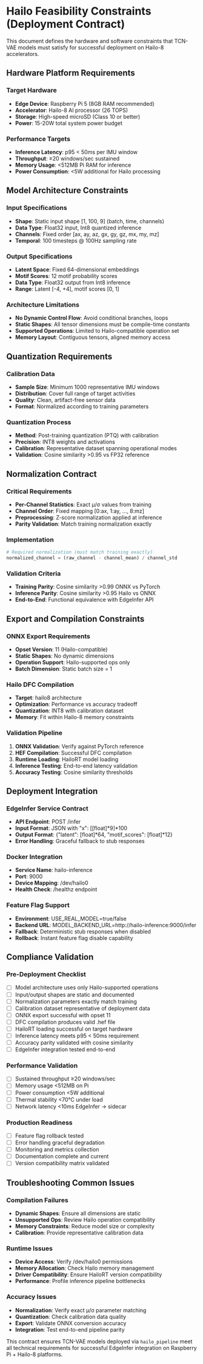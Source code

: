 # Hailo Feasibility Constraints (Deployment Contract)

This document defines the hardware and software constraints that TCN-VAE models must satisfy for successful deployment on Hailo-8 accelerators.

## Hardware Platform Requirements

### Target Hardware
- **Edge Device**: Raspberry Pi 5 (8GB RAM recommended)
- **Accelerator**: Hailo-8 AI processor (26 TOPS)
- **Storage**: High-speed microSD (Class 10 or better)
- **Power**: 15-20W total system power budget

### Performance Targets
- **Inference Latency**: p95 < 50ms per IMU window
- **Throughput**: ≥20 windows/sec sustained
- **Memory Usage**: <512MB Pi RAM for inference
- **Power Consumption**: <5W additional for Hailo processing

## Model Architecture Constraints

### Input Specifications
- **Shape**: Static input shape [1, 100, 9] (batch, time, channels)
- **Data Type**: Float32 input, Int8 quantized inference
- **Channels**: Fixed order [ax, ay, az, gx, gy, gz, mx, my, mz]
- **Temporal**: 100 timesteps @ 100Hz sampling rate

### Output Specifications
- **Latent Space**: Fixed 64-dimensional embeddings
- **Motif Scores**: 12 motif probability scores
- **Data Type**: Float32 output from Int8 inference
- **Range**: Latent [-4, +4], motif scores [0, 1]

### Architecture Limitations
- **No Dynamic Control Flow**: Avoid conditional branches, loops
- **Static Shapes**: All tensor dimensions must be compile-time constants
- **Supported Operations**: Limited to Hailo-compatible operation set
- **Memory Layout**: Contiguous tensors, aligned memory access

## Quantization Requirements

### Calibration Data
- **Sample Size**: Minimum 1000 representative IMU windows
- **Distribution**: Cover full range of target activities
- **Quality**: Clean, artifact-free sensor data
- **Format**: Normalized according to training parameters

### Quantization Process
- **Method**: Post-training quantization (PTQ) with calibration
- **Precision**: INT8 weights and activations
- **Calibration**: Representative dataset spanning operational modes
- **Validation**: Cosine similarity >0.95 vs FP32 reference

## Normalization Contract

### Critical Requirements
- **Per-Channel Statistics**: Exact μ/σ values from training
- **Channel Order**: Fixed mapping [0:ax, 1:ay, ..., 8:mz]
- **Preprocessing**: Z-score normalization applied at inference
- **Parity Validation**: Match training normalization exactly

### Implementation
```python
# Required normalization (must match training exactly)
normalized_channel = (raw_channel - channel_mean) / channel_std
```

### Validation Criteria
- **Training Parity**: Cosine similarity >0.99 ONNX vs PyTorch
- **Inference Parity**: Cosine similarity >0.95 Hailo vs ONNX
- **End-to-End**: Functional equivalence with EdgeInfer API

## Export and Compilation Constraints

### ONNX Export Requirements
- **Opset Version**: 11 (Hailo-compatible)
- **Static Shapes**: No dynamic dimensions
- **Operation Support**: Hailo-supported ops only
- **Batch Dimension**: Static batch size = 1

### Hailo DFC Compilation
- **Target**: hailo8 architecture
- **Optimization**: Performance vs accuracy tradeoff
- **Quantization**: INT8 with calibration dataset
- **Memory**: Fit within Hailo-8 memory constraints

### Validation Pipeline
1. **ONNX Validation**: Verify against PyTorch reference
2. **HEF Compilation**: Successful DFC compilation
3. **Runtime Loading**: HailoRT model loading
4. **Inference Testing**: End-to-end latency validation
5. **Accuracy Testing**: Cosine similarity thresholds

## Deployment Integration

### EdgeInfer Service Contract
- **API Endpoint**: POST /infer
- **Input Format**: JSON with "x": [[float]*9]*100
- **Output Format**: {"latent": [float]*64, "motif_scores": [float]*12}
- **Error Handling**: Graceful fallback to stub responses

### Docker Integration
- **Service Name**: hailo-inference
- **Port**: 9000
- **Device Mapping**: /dev/hailo0
- **Health Check**: /healthz endpoint

### Feature Flag Support
- **Environment**: USE_REAL_MODEL=true/false
- **Backend URL**: MODEL_BACKEND_URL=http://hailo-inference:9000/infer
- **Fallback**: Deterministic stub responses when disabled
- **Rollback**: Instant feature flag disable capability

## Compliance Validation

### Pre-Deployment Checklist
- [ ] Model architecture uses only Hailo-supported operations
- [ ] Input/output shapes are static and documented
- [ ] Normalization parameters exactly match training
- [ ] Calibration dataset representative of deployment data
- [ ] ONNX export successful with opset 11
- [ ] DFC compilation produces valid .hef file
- [ ] HailoRT loading successful on target hardware
- [ ] Inference latency meets p95 < 50ms requirement
- [ ] Accuracy parity validated with cosine similarity
- [ ] EdgeInfer integration tested end-to-end

### Performance Validation
- [ ] Sustained throughput ≥20 windows/sec
- [ ] Memory usage <512MB on Pi
- [ ] Power consumption <5W additional
- [ ] Thermal stability <70°C under load
- [ ] Network latency <10ms EdgeInfer → sidecar

### Production Readiness
- [ ] Feature flag rollback tested
- [ ] Error handling graceful degradation
- [ ] Monitoring and metrics collection
- [ ] Documentation complete and current
- [ ] Version compatibility matrix validated

## Troubleshooting Common Issues

### Compilation Failures
- **Dynamic Shapes**: Ensure all dimensions are static
- **Unsupported Ops**: Review Hailo operation compatibility
- **Memory Constraints**: Reduce model size or complexity
- **Calibration**: Provide representative calibration data

### Runtime Issues
- **Device Access**: Verify /dev/hailo0 permissions
- **Memory Allocation**: Check Hailo memory management
- **Driver Compatibility**: Ensure HailoRT version compatibility
- **Performance**: Profile inference pipeline bottlenecks

### Accuracy Issues
- **Normalization**: Verify exact μ/σ parameter matching
- **Quantization**: Check calibration data quality
- **Export**: Validate ONNX conversion accuracy
- **Integration**: Test end-to-end pipeline parity

This contract ensures TCN-VAE models deployed via `hailo_pipeline` meet all technical requirements for successful EdgeInfer integration on Raspberry Pi + Hailo-8 platforms.
